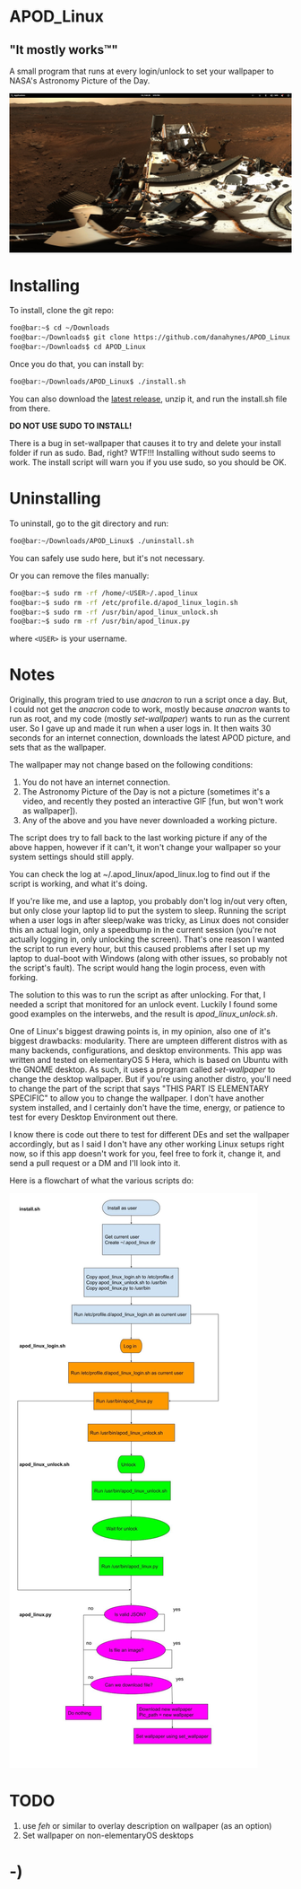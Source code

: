 <!----------------------------------------------------------------------------->
<!-- Filename: README.md                                       /          \  -->
<!-- Project : APOD_Linux                                     |     ()     | -->
<!-- Date    : 02/21/2019                                     |            | -->
<!-- Author  : Dana Hynes                                     |   \____/   | -->
<!-- License : WTFPLv2                                         \          /  -->
<!----------------------------------------------------------------------------->

# APOD_Linux
## "It mostly works™"

A small program that runs at every login/unlock to set your wallpaper to NASA's
Astronomy Picture of the Day.

![](screenshot.png)

# Installing

To install, clone the git repo:
```bash
foo@bar:~$ cd ~/Downloads
foo@bar:~/Downloads$ git clone https://github.com/danahynes/APOD_Linux
foo@bar:~/Downloads$ cd APOD_Linux
```

Once you do that, you can install by:
```bash
foo@bar:~/Downloads/APOD_Linux$ ./install.sh
```
You can also download the
[latest release](http://github.com/danahynes/APOD_Linux/releases/latest), unzip
it, and run the install.sh file from there.

**DO NOT USE SUDO TO INSTALL!**

There is a bug in set-wallpaper that causes it to try and delete your install
folder if run as sudo. Bad, right? WTF!!! Installing without sudo seems to work.
The install script will warn you if you use sudo, so you should be OK.

# Uninstalling

To uninstall, go to the git directory and run:
```bash
foo@bar:~/Downloads/APOD_Linux$ ./uninstall.sh
```
You can safely use sudo here, but it's not necessary.

Or you can remove the files manually:
```bash
foo@bar:~$ sudo rm -rf /home/<USER>/.apod_linux
foo@bar:~$ sudo rm -rf /etc/profile.d/apod_linux_login.sh
foo@bar:~$ sudo rm -rf /usr/bin/apod_linux_unlock.sh
foo@bar:~$ sudo rm -rf /usr/bin/apod_linux.py
```

where ```<USER>``` is your username.

# Notes

Originally, this program tried to use *anacron* to run a script once a day. But,
I could not get the *anacron* code to work, mostly because *anacron* wants to
run as root, and  my code (mostly *set-wallpaper*) wants to run as the current
user. So I gave up and made it run when a user logs in. It then waits 30 seconds
for an internet connection, downloads the latest APOD picture, and sets that as
the wallpaper.

The wallpaper may not change based on the following conditions:
1. You do not have an internet connection.
2. The Astronomy Picture of the Day is not a picture (sometimes it's a video,
and recently they posted an interactive GIF [fun, but won't work as wallpaper]).
3. Any of the above and you have never downloaded a working picture.

The script does try to fall back to the last working picture if any of the above
happen, however if it can't, it won't change your wallpaper so your system
settings should still apply.

You can check the log at ~/.apod_linux/apod_linux.log to find out if the script
is working, and what it's doing.

If you're like me, and use a laptop, you probably don't log in/out very often,
but only close your laptop lid to put the system to sleep. Running the script
when a user logs in after sleep/wake was tricky, as Linux does not consider this
an actual login, only a speedbump in the current session (you're not actually
logging in, only unlocking the screen). That's one reason I wanted the script to
run every hour, but this caused problems after I set up my laptop to dual-boot
with Windows (along with other issues, so probably not the script's fault). The
script would hang the login process, even with forking.

The solution to this was to run the script as after unlocking. For that, I
needed a script that monitored for an unlock event. Luckily I found some good
examples on the interwebs, and the result is *apod_linux_unlock.sh*.

One of Linux's biggest drawing points is, in my opinion, also one of it's
biggest drawbacks: modularity. There are umpteen different distros with as many
backends, configurations, and desktop environments. This app was written and
tested on elementaryOS 5 Hera, which is based on Ubuntu with the GNOME desktop.
As such, it uses a program called *set-wallpaper* to change the desktop
wallpaper. But if you're using another distro, you'll need to change the part of
the script that says "THIS PART IS ELEMENTARY SPECIFIC" to allow you to change
the wallpaper. I don't have another system installed, and I certainly don't have
the time, energy, or patience to test for every Desktop Environment out there.

I know there is code out there to test for different DEs and set the wallpaper
accordingly, but as I said I don't have any other working Linux setups right
now, so if this app doesn't work for you, feel free to fork it, change it, and
send a pull request or a DM and I'll look into it.

Here is a flowchart of what the various scripts do:

![](flow.jpg)

# TODO

1. use *feh* or similar to overlay description on wallpaper (as an option)
1. Set wallpaper on non-elementaryOS desktops

# -)

